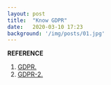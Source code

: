 ```yaml
---
layout: post
title:  "Know GDPR"
date:   2020-03-10 17:23 
background: '/img/posts/01.jpg'
---
```



**REFERENCE**
1. [GDPR.](https://advisera.com/27001academy/blog/2016/10/17/does-iso-27001-implementation-satisfy-eu-gdpr-requirements/?utm_source=step-by-step-explanation-of-iso-27001-risk-management&utm_medium=downloaded-content&utm_content=lang-en&utm_campaign=free-blog-27001)
2. [GDPR-2.](https://advisera.com/eugdpracademy/knowledgebase/what-is-the-eu-gdpr-and-why-is-it-applicable-to-the-whole-world/)

